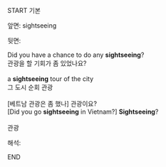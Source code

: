 START
기본

앞면:
sightseeing


뒷면:
<div>Did you have a chance to do any <strong>sightseeing</strong>? </div><div><div>관광을 할 기회가 좀 있었나요?</div></div><div><br></div><div><div>a <strong>sightseeing</strong> tour of the city </div><div><div>그 도시 순회 관광</div></div></div><div><br></div><div><div><div><span>[베트남 관광은 좀 했나] 관광이요?</span></div></div><div><div><span>[Did you go <strong>sightseeing</strong> in Vietnam?] <strong>Sightseeing</strong>?</span></div></div></div><div><br></div><div>관광</div>


해석:
<!--ID: 1746614454674-->
END